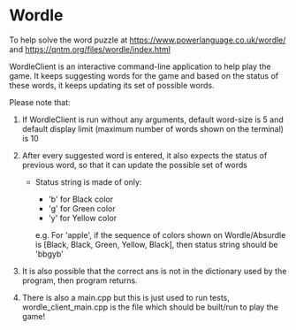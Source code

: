 # Wordle
To help solve the word puzzle at https://www.powerlanguage.co.uk/wordle/ and https://qntm.org/files/wordle/index.html


WordleClient is an interactive command-line application to help play the game. It keeps suggesting words for the game and based on the status of these words, it keeps updating its set of possible words.

Please note that:

1) If WordleClient is run without any arguments, default word-size is 5 and default display limit (maximum number of words shown on the terminal) is 10
2) After every suggested word is entered, it also expects the status of previous word, so that it can update the possible set of words
   - Status string is made of only:
      * 'b' for Black color
      * 'g' for Green color
      * 'y' for Yellow color
      
      
      e.g. For 'apple', if the sequence of colors shown on Wordle/Absurdle is [Black, Black, Green, Yellow, Black], then status string should be 'bbgyb'
      
  3) It is also possible that the correct ans is not in the dictionary used by the program, then program returns.
  4) There is also a main.cpp but this is just used to run tests, wordle_client_main.cpp is the file which should be built/run to play the game!
